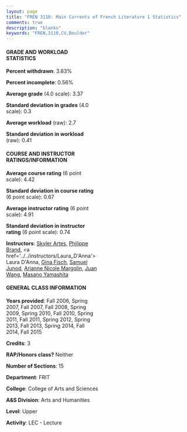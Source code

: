 ```yaml
---
layout: page
title: "FREN 3110: Main Currents of French Literature 1 Statistics"
comments: true
description: "blanks"
keywords: "FREN,3110,CU,Boulder"
---
```

<head>
<script src="https://ajax.googleapis.com/ajax/libs/jquery/2.1.3/jquery.min.js"></script>
<script src="https://dl.dropboxusercontent.com/s/pc42nxpaw1ea4o9/highcharts.js?dl=0"></script>
<!-- <script src="../assets/js/highcharts.js"></script> -->
<style type="text/css">@font-face {
	font-family: "Bebas Neue";
	src: url(https://www.filehosting.org/file/details/544349/BebasNeue Regular.otf) format("opentype");
	}
	h1.Bebas { 
		font-family: "Bebas Neue", Verdana, Tahoma;
	}
</style>
</head>
<body>
	<div id="container" style="float: right; width: 45%; height: 88%; margin-left: 2.5%; margin-right: 2.5%;"></div>
	<script language="JavaScript">
		$(document).ready(function() {
		var chart = {type: 'column'};
		var title = {text: 'Grade Distribution'};
		var xAxis = {categories: ['A','B','C','D','F'],crosshair: true};
		var yAxis = {min: 0,title: {text: 'Percentage'}};
		var tooltip = {headerFormat: '<center><b><span style="font-size:20px">{point.key}</span></b></center>',
		               pointFormat: '<td style="padding:0"><b>{point.y:.1f}%</b></td>',
		               footerFormat: '</table>',shared: true,useHTML: true};
		var plotOptions = {column: {pointPadding: 0.0,borderWidth: 0}};  
		var credits = {enabled: false};var series= [{name: 'Percent',data: [54.96,33.81,9.29,0.56,1.39,]}];
		var json = {};
		json.chart = chart;
		json.title = title;
		json.tooltip = tooltip;
		json.xAxis = xAxis;
		json.yAxis = yAxis;  
		json.series = series;
		json.plotOptions = plotOptions;  
		json.credits = credits;
		$('#container').highcharts(json);
	});
	</script>
</body>
			   
#### GRADE AND WORKLOAD STATISTICS

**Percent withdrawn**: 3.63%

**Percent incomplete**: 0.56%

**Average grade** (4.0 scale): 3.37

**Standard deviation in grades** (4.0 scale): 0.3

**Average workload** (raw): 2.7

**Standard deviation in workload** (raw): 0.41

#### COURSE AND INSTRUCTOR RATINGS/INFORMATION

**Average course rating** (6 point scale): 4.42

**Standard deviation in course rating** (6 point scale): 0.67

**Average instructor rating** (6 point scale): 4.91

**Standard deviation in instructor rating** (6 point scale): 0.74

**Instructors**: <a href='../../instructors/Skyler_Artes'>Skyler Artes</a>, <a href='../../instructors/Philippe_Brand'>Philippe Brand</a>, <a href='../../instructors/Laura_D'Anna'>Laura D'Anna</a>, <a href='../../instructors/Gina_Fisch'>Gina Fisch</a>, <a href='../../instructors/Samuel_Junod'>Samuel Junod</a>, <a href='../../instructors/Arianne_Nicole_Margolin'>Arianne Nicole Margolin</a>, <a href='../../instructors/Juan_Wang'>Juan Wang</a>, <a href='../../instructors/Masano_Yamashita'>Masano Yamashita</a>

#### GENERAL CLASS INFORMATION

**Years provided**: Fall 2006, Spring 2007, Fall 2007, Fall 2008, Spring 2009, Spring 2010, Fall 2010, Spring 2011, Fall 2011, Spring 2012, Spring 2013, Fall 2013, Spring 2014, Fall 2014, Fall 2015

**Credits**: 3

**RAP/Honors class?** Neither

**Number of Sections**: 15

**Department**: FRIT

**College**: College of Arts and Sciences

**A&S Division**: Arts and Humanities

**Level**: Upper

**Activity**: LEC - Lecture

